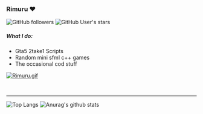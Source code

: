 ### Rimuru ♥

![GitHub followers](https://img.shields.io/github/followers/MrReekoFTWxD?label=Github%20Follower&logo=github&style=for-the-badge)
![GitHub User's stars](https://img.shields.io/github/stars/MrReekoFTWxD?affiliations=OWNER&color=%234183c4&label=Github%20Stars&logo=github&style=for-the-badge)

##### What I do:
- Gta5 2take1 Scripts 
- Random mini sfml c++ games
- The occasional cod stuff

[![Rimuru.gif](https://i.postimg.cc/zv1R0jLT/Rimuru.gif)](https://postimg.cc/9RJMfyYf)

</br>

---
![Top Langs](https://github-readme-stats.vercel.app/api/top-langs/?username=Rimmuru&layout=compact&theme=dracula)
![Anurag's github stats](https://github-readme-stats.vercel.app/api?username=Rimmuru&show_icons=true&theme=dracula)
